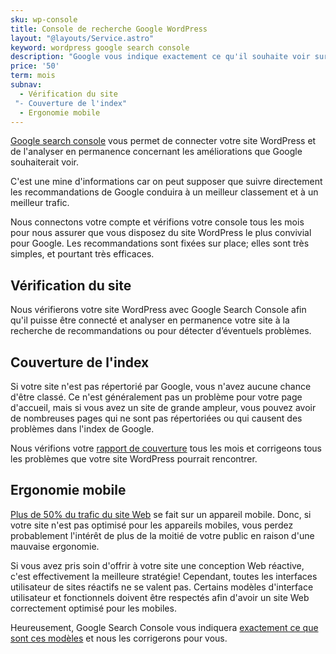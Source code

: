 ```yaml
---
sku: wp-console
title: Console de recherche Google WordPress
layout: "@layouts/Service.astro"
keyword: wordpress google search console
description: "Google vous indique exactement ce qu'il souhaite voir sur votre site Web dans une console que vous pouvez connecter. Nous mettons en œuvre toutes ses suggestions chaque mois, de sorte que vous n'avez plus à vous demander si vous faites les choses correctement."
price: '50'
term: mois
subnav:
  - Vérification du site
 "- Couverture de l'index"
  - Ergonomie mobile
---
```


[Google search console](https://search.google.com/search-console/about) vous permet de connecter votre site WordPress et de l'analyser en permanence concernant les améliorations que Google souhaiterait voir.

C'est une mine d'informations car on peut supposer que suivre directement les recommandations de Google conduira à un meilleur classement et à un meilleur trafic.

Nous connectons votre compte et vérifions votre console tous les mois pour nous assurer que vous disposez du site WordPress le plus convivial pour Google. Les recommandations sont fixées sur place; elles sont très simples, et pourtant très efficaces.

## Vérification du site

Nous vérifierons votre site WordPress avec Google Search Console afin qu'il puisse être connecté et analyser en permanence votre site à la recherche de recommandations ou pour détecter d’éventuels problèmes.

## Couverture de l'index

Si votre site n'est pas répertorié par Google, vous n'avez aucune chance d'être classé. Ce n'est généralement pas un problème pour votre page d'accueil, mais si vous avez un site de grande ampleur, vous pouvez avoir de nombreuses pages qui ne sont pas répertoriées ou qui causent des problèmes dans l'index de Google.

Nous vérifions votre [rapport de couverture](https://support.google.com/webmasters/answer/7440203) tous les mois et corrigeons tous les problèmes que votre site WordPress pourrait rencontrer.

## Ergonomie mobile

[Plus de 50% du trafic du site Web](https://www.statista.com/statistics/277125/share-of-website-traffic-coming-from-mobile-devices) se fait sur un appareil mobile. Donc, si votre site n'est pas optimisé pour les appareils mobiles, vous perdez probablement l'intérêt de plus de la moitié de votre public en raison d'une mauvaise ergonomie.

Si vous avez pris soin d'offrir à votre site une conception Web réactive, c'est effectivement la meilleure stratégie! Cependant, toutes les interfaces utilisateur de sites réactifs ne se valent pas. Certains modèles d'interface utilisateur et fonctionnels doivent être respectés afin d'avoir un site Web correctement optimisé pour les mobiles.

Heureusement, Google Search Console vous indiquera [exactement ce que sont ces modèles](https://support.google.com/webmasters/answer/9063469) et nous les corrigerons pour vous.
